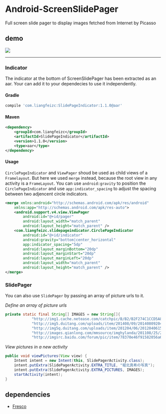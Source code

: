 # Android-ScreenSlidePager
Full screen slide pager to display images fetched from Internet by Picasso

## demo

![](art/sample.gif)

---

### Indicator

The indicator at the bottom of ScreenSlidePager has been extracted as an aar. 
Your can add it to your dependecies to use it independently.

#### Gradle

```groovy
compile 'com.liangfeizc:SlidePageIndicator:1.1.0@aar'
```

#### Maven

```xml
<dependency>
    <groupId>com.liangfeizc</groupId>
    <artifactId>SlidePageIndicator</artifactId>
    <version>1.1.0</version>
    <type>aar</type>
</dependency>
```

#### Usage

`CirclePageIndicator` and `ViewPager` shoud be used as child views of a `Framelayout`. But here we used `merge` instead, because the root view in any activity is a `FrameLayout`.
You can use `android:gravity` to position the `CirclePageIndicator` and use `app:indicator_spacing` to adjust the spacing between two adjencent circle indicators.

```xml
<merge xmlns:android="http://schemas.android.com/apk/res/android"
    xmlns:app="http://schemas.android.com/apk/res-auto">
    <android.support.v4.view.ViewPager
        android:id="@+id/pager"
        android:layout_width="match_parent"
        android:layout_height="match_parent" />
    <com.liangfeizc.slidepageindicator.CirclePageIndicator
        android:id="@+id/indicator"
        android:gravity="bottom|center_horizontal"
        app:indicator_spacing="5dp"
        android:layout_marginBottom="20dp"
        android:layout_marginStart="20dp"
        android:layout_marginLeft="20dp"
        android:layout_width="match_parent"
        android:layout_height="match_parent" />
</merge>
```

### SlidePager

You can also use `SlidePager` by passing an array of picture urls to it.

*Define an array of picture urls*
```java
private static final String[] IMAGES = new String[]{
            "http://img1.cache.netease.com/catchpic/B/B2/B2F274C1CCD5A89133261E6252A0C8E9.jpg",
            "http://img5.duitang.com/uploads/item/201408/09/20140809204759_CwtQN.jpeg",
            "http://img5q.duitang.com/uploads/item/201204/06/20120406151343_HefME.jpeg",
            "http://images.qianlong.com/mmsource/imghylanda/201108/25/21/7131919880274907937.jpg",
            "http://imgsrc.baidu.com/forum/pic/item/78370e46f91582056a63e576.jpg"};
```

*View pictures in a new activity*
```java
public void viewPictures(View view) {
    Intent intent = new Intent(this, SlidePagerActivity.class);
    intent.putExtra(SlidePagerActivity.EXTRA_TITLE, "堀北真希の写真");
    intent.putExtra(SlidePagerActivity.EXTRA_PICTURES, IMAGES);
    startActivity(intent);
}
```

## dependencies

* [Fresco](https://github.com/facebook/fresco)
